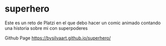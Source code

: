 # superhero
Este es un reto de Platzi en el que debo hacer un comic animado contando una historia sobre mi con superpoderes

Github Page
https://bysilvaart.github.io/superhero/
